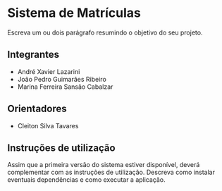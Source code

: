 # Sistema de Matrículas
Escreva um ou dois parágrafo resumindo o objetivo do seu projeto.

## Integrantes
* André Xavier Lazarini
* João Pedro Guimarães Ribeiro
* Marina Ferreira Sansão Cabalzar

## Orientadores
* Cleiton Silva Tavares

## Instruções de utilização
Assim que a primeira versão do sistema estiver disponível, deverá complementar com as instruções de utilização. Descreva como instalar eventuais dependências e como executar a aplicação.
